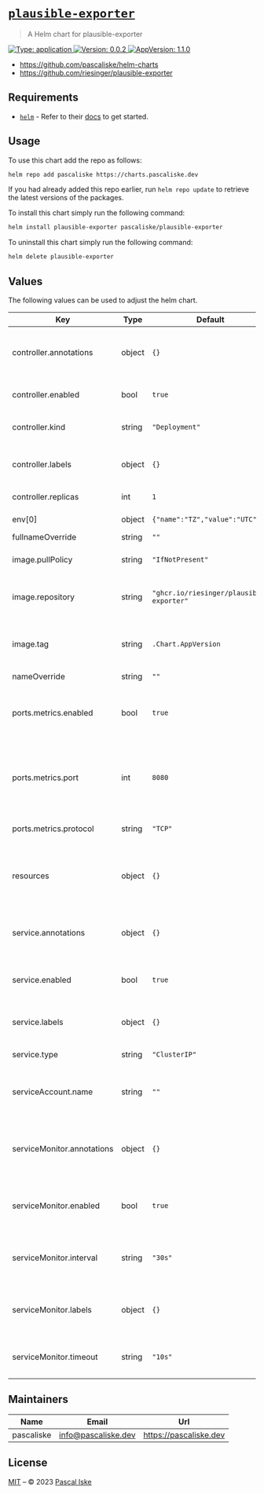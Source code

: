 # [`plausible-exporter`](https://charts.pascaliske.dev/charts/plausible-exporter/)

> A Helm chart for plausible-exporter

[![Type: application](https://img.shields.io/badge/Type-application-informational?style=flat-square) ](https://charts.pascaliske.dev/charts/plausible-exporter/)[![Version: 0.0.2](https://img.shields.io/badge/Version-0.0.2-informational?style=flat-square) ](https://charts.pascaliske.dev/charts/plausible-exporter/)[![AppVersion: 1.1.0](https://img.shields.io/badge/AppVersion-1.1.0-informational?style=flat-square) ](https://charts.pascaliske.dev/charts/plausible-exporter/)

* <https://github.com/pascaliske/helm-charts>
* <https://github.com/riesinger/plausible-exporter>

## Requirements

- [`helm`](https://helm.sh) - Refer to their [docs](https://helm.sh/docs) to get started.

## Usage

To use this chart add the repo as follows:

```sh
helm repo add pascaliske https://charts.pascaliske.dev
```

If you had already added this repo earlier, run `helm repo update` to retrieve the latest versions of the packages.

To install this chart simply run the following command:

```sh
helm install plausible-exporter pascaliske/plausible-exporter
```

To uninstall this chart simply run the following command:

```sh
helm delete plausible-exporter
```

## Values

The following values can be used to adjust the helm chart.

| Key | Type | Default | Description |
|-----|------|---------|-------------|
| controller.annotations | object | `{}` | Additional annotations for the controller object. |
| controller.enabled | bool | `true` | Create a workload for this chart. |
| controller.kind | string | `"Deployment"` | Type of the workload object. |
| controller.labels | object | `{}` | Additional labels for the controller object. |
| controller.replicas | int | `1` | The number of replicas. |
| env[0] | object | `{"name":"TZ","value":"UTC"}` | Timezone for the container. |
| fullnameOverride | string | `""` |  |
| image.pullPolicy | string | `"IfNotPresent"` | The pull policy for the controller. |
| image.repository | string | `"ghcr.io/riesinger/plausible-exporter"` | The repository to pull the image from. |
| image.tag | string | `.Chart.AppVersion` | The docker tag, if left empty chart's appVersion will be used. |
| nameOverride | string | `""` |  |
| ports.metrics.enabled | bool | `true` | Enable the port inside the `controller` and `Service` objects. |
| ports.metrics.port | int | `8080` | The port used as internal port and cluster-wide port if `.service.type` == `ClusterIP`. |
| ports.metrics.protocol | string | `"TCP"` | The protocol used for the service. |
| resources | object | `{}` | Compute resources used by the container. More info [here](https://kubernetes.io/docs/concepts/configuration/manage-resources-containers/). |
| service.annotations | object | `{}` | Additional annotations for the service object. |
| service.enabled | bool | `true` | Create a service for exposing this chart. |
| service.labels | object | `{}` | Additional labels for the service object. |
| service.type | string | `"ClusterIP"` | The service type used. |
| serviceAccount.name | string | `""` | Specify the service account used for the controller. |
| serviceMonitor.annotations | object | `{}` | Additional annotations for the service monitor object. |
| serviceMonitor.enabled | bool | `true` | Create a service monitor for prometheus operator. |
| serviceMonitor.interval | string | `"30s"` | How frequently the exporter should be scraped. |
| serviceMonitor.labels | object | `{}` | Additional labels for the service monitor object. |
| serviceMonitor.timeout | string | `"10s"` | Timeout value for individual scrapes. |

## Maintainers

| Name | Email | Url |
| ---- | ------ | --- |
| pascaliske | <info@pascaliske.dev> | <https://pascaliske.dev> |

## License

[MIT](../LICENSE.md) – © 2023 [Pascal Iske](https://pascaliske.dev)
